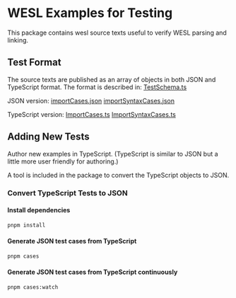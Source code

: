 # WESL Examples for Testing

This package contains wesl source texts useful
to verify WESL parsing and linking.

## Test Format

The source texts are published as an array of objects
in both JSON and TypeScript format.
The format is described in:
[TestSchema.ts](./src/TestSchema.ts)

JSON version:
[importCases.json](./src/test-cases-json/importCases.json)
[importSyntaxCases.json](./src/test-cases-json/importSyntaxCases.json)

TypeScript version:
[ImportCases.ts](./src/test-cases/ImportCases.ts)
[ImportSyntaxCases.ts](./src/test-cases/ImportSyntaxCases.ts)

## Adding New Tests

Author new examples in TypeScript.
(TypeScript is similar to JSON but a little more user friendly for authoring.)

A tool is included in the package to convert the TypeScript objects to JSON.

### Convert TypeScript Tests to JSON


#### Install dependencies

```sh
pnpm install
```

#### Generate JSON test cases from TypeScript

```sh
pnpm cases
```

#### Generate JSON test cases from TypeScript continuously

```sh
pnpm cases:watch
```
